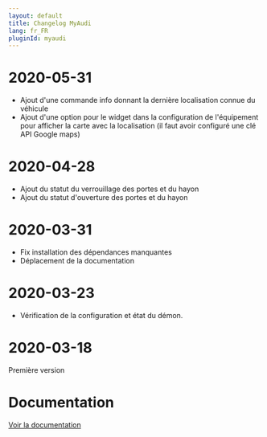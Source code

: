 ```yaml
---
layout: default
title: Changelog MyAudi
lang: fr_FR
pluginId: myaudi
---
```


# 2020-05-31

- Ajout d'une commande info donnant la dernière localisation connue du véhicule
- Ajout d'une option pour le widget dans la configuration de l'équipement pour afficher la carte avec la localisation (il faut avoir configuré une clé API Google maps)

# 2020-04-28

- Ajout du statut du verrouillage des portes et du hayon
- Ajout du statut d'ouverture des portes et du hayon

# 2020-03-31

- Fix installation des dépendances manquantes
- Déplacement de la documentation

# 2020-03-23

- Vérification de la configuration et état du démon.

# 2020-03-18

Première version

# Documentation

[Voir la documentation]({{site.baseurl}}/{{page.pluginId}}/{{page.lang}})
